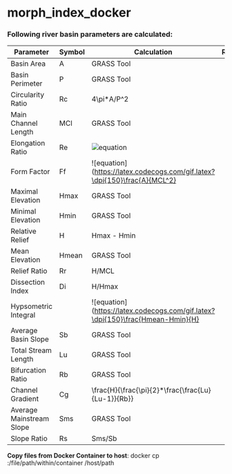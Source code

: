 # morph_index_docker

### Following river basin parameters are calculated:

| Parameter | Symbol | Calculation | Reference |
| --- | --- | ---| --- |
| Basin Area | A | GRASS Tool | |
| Basin Perimeter | P | GRASS Tool | |
| Circularity Ratio | Rc | 4\pi*A/P^2| |
| Main Channel Length | MCl | GRASS Tool | |
| Elongation Ratio | Re | ![equation](https://latex.codecogs.com/gif.latex?\dpi{150}\frac{2*\sqrt{A/\pi}}{MCL}) | |
| Form Factor | Ff | ![equation](https://latex.codecogs.com/gif.latex?\dpi{150}\frac{A}{MCL^2} | |
| Maximal Elevation | Hmax | GRASS Tool | |
| Minimal Elevation | Hmin | GRASS Tool | |
| Relative Relief | H | Hmax - Hmin | |
| Mean Elevation | Hmean | GRASS Tool | |
| Relief Ratio | Rr | H/MCL | |
| Dissection Index | Di | H/Hmax | |
| Hypsometric Integral | | ![equation](https://latex.codecogs.com/gif.latex?\dpi{150}\frac{Hmean-Hmin}{H} | |
| Average Basin Slope | Sb | GRASS Tool | |
| Total Stream Length | Lu | GRASS Tool | |
| Bifurcation Ratio | Rb | GRASS Tool | |
| Channel Gradient | Cg | \frac{H}{\frac{\pi}{2}*\frac{\frac{Lu}{Lu-1}}{Rb}} | |
| Average Mainstream Slope | Sms | GRASS Tool | |
| Slope Ratio | Rs| Sms/Sb| |


__Copy files from Docker Container to host__:
docker cp <container-id>:/file/path/within/container /host/path
